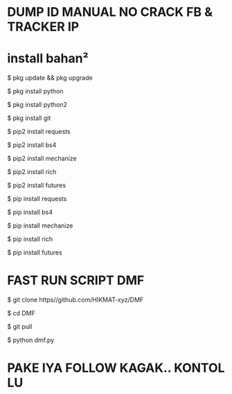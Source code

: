 # DUMP ID MANUAL NO CRACK FB & TRACKER IP

# install bahan²

$ pkg update && pkg upgrade

$ pkg install python

$ pkg install python2

$ pkg install git

$ pip2 install requests

$ pip2 install bs4

$ pip2 install mechanize

$ pip2 install rich

$ pip2 install futures

$ pip install requests

$ pip install bs4

$ pip install mechanize

$ pip install rich

$ pip install futures

# FAST RUN SCRIPT DMF

$ git clone https//github.com/HIKMAT-xyz/DMF

$ cd DMF

$ git pull

$ python dmf.py

# PAKE IYA FOLLOW KAGAK.. KONTOL LU

